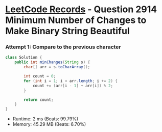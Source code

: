 # [LeetCode Records](../../README.md) - Question 2914 Minimum Number of Changes to Make Binary String Beautiful

### Attempt 1: Compare to the previous character
```java
class Solution {
    public int minChanges(String s) {
        char[] arr = s.toCharArray();

        int count = 0;
        for (int i = 1; i < arr.length; i += 2) {
            count += (arr[i - 1] + arr[i]) % 2;
        }

        return count;
    }
}
```
- Runtime: 2 ms (Beats: 99.79%)
- Memory: 45.29 MB (Beats: 6.70%)

<br>

